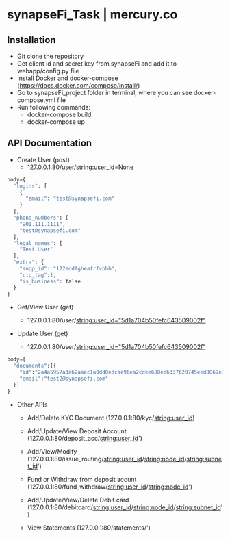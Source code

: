 # synapseFi_Task | mercury.co

## Installation
* Git clone the repository
* Get client id and secret key from synapseFi and add it to webapp/config.py file
* Install Docker and docker-compose (https://docs.docker.com/compose/install/)
* Go to synapseFi_project folder in terminal, where you can see docker-compose.yml file
* Run following commands:
    - docker-compose build
    - docker-compose up

## API Documentation

* Create User (post)
    - 127.0.0.1:80/user/<string:user_id=None>
```python
body={
  "logins": [
    {
      "email": "test@synapsefi.com"
    }
  ],
  "phone_numbers": [
    "901.111.1111",
    "test@synapsefi.com"
  ],
  "legal_names": [
    "Test User"
  ],
  "extra": {
    "supp_id": "122eddfgbeafrfvbbb",
    "cip_tag":1,
    "is_business": false
  }
}
```  

* Get/View User (get)
    - 127.0.0.1:80/user/<string:user_id="5d1a704b50fefc643509002f">

* Update User (get)
    - 127.0.0.1:80/user/<string:user_id="5d1a704b50fefc643509002f">
```python
body={
  "documents":[{
    "id":"2a4a5957a3a62aaac1a0dd0edcae96ea2cdee688ec6337b20745eed8869e3ac8",
    "email":"test2@synapsefi.com"
  }]
}
```


* Other APIs
  - Add/Delete KYC Document   (127.0.0.1:80/kyc/<string:user_id>)

  - Add/Update/View Deposit Account    (127.0.0.1:80/deposit_acc/<string:user_id>')
  - Add/View/Modify    (127.0.0.1:80/issue_routing/<string:user_id>/<string:node_id>/<string:subnet_id>')
  - Fund or Withdraw from deposit acount  (127.0.0.1:80/fund_withdraw/<string:user_id>/<string:node_id>')
  - Add/Update/View/Delete Debit card   (127.0.0.1:80/debitcard/<string:user_id>/<string:node_id>/<string:subnet_id>')
  - View Statements   (127.0.0.1:80/statements/')
